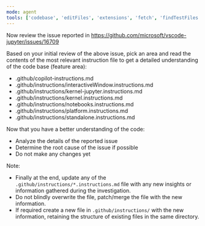```yaml
---
mode: agent
tools: ['codebase', 'editFiles', 'extensions', 'fetch', 'findTestFiles', 'githubRepo', 'search', 'searchResults', 'usages', 'vscodeAPI', 'github', 'get_file_contents', 'get_issue', 'get_issue_comments', 'list_issues', 'list_pull_requests', 'search_code', 'search_issues', 'pylance mcp server', 'activePullRequest', 'websearch']
---
```

Now review the issue reported in https://github.com/microsoft/vscode-jupyter/issues/16709

Based on your initial review of the above issue, pick an area and read the contents of the most relevant instruction file to get a detailed understanding of the code base (feature area):
- .github/copilot-instructions.md
- .github/instructions/interactiveWindow.instructions.md
- .github/instructions/kernel-jupyter.instructions.md
- .github/instructions/kernel.instructions.md
- .github/instructions/notebooks.instructions.md
- .github/instructions/platform.instructions.md
- .github/instructions/standalone.instructions.md

Now that you have a better understanding of the code:
- Analyze the details of the reported issue
- Determine the root cause of the issue if possible
- Do not make any changes yet

Note:
- Finally at the end, update any of the `.github/instructions/*.instructions.md` file with any new insights or information gathered during the investigation.
- Do not blindly overwrite the file, patch/merge the file with the new information.
- If required create a new file in `.github/instructions/` with the new information, retaining the structure of existing files in the same directory.
